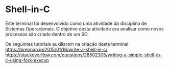 # Shell-in-C

Este terminal foi desenvolvido como uma atividade da disciplina de Sistemas Operacionais. O objetivo desta atividade era analisar como novos processos são criado dentro de um SO.

Os seguintes tutoriais auxiliaram na criação deste terminal:
<br>
https://brennan.io/2015/01/16/write-a-shell-in-c/
<br>
https://stackoverflow.com/questions/28502305/writing-a-simple-shell-in-c-using-fork-execvp